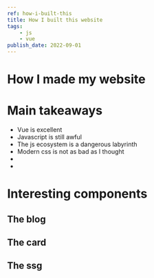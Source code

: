 ```yaml
---
ref: how-i-built-this
title: How I built this website
tags: 
    - js
    - vue
publish_date: 2022-09-01
---
```



# How I made my website

# Main takeaways

- Vue is excellent
- Javascript is still awful
- The js ecosystem is a dangerous labyrinth
- Modern css is not as bad as I thought
-
-

# Interesting components

## The blog

## The card

## The ssg